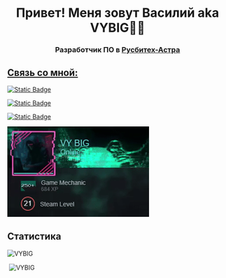 <h1 align="center">Привет! Меня зовут Василий aka VYBIG👋🏻</h1>
<h3 align="center">Разработчик ПО в <a href="https://astralinux.ru" target="_blank">Русбитех-Астра</h3>

## Связь со мной:

[![Static Badge](https://img.shields.io/badge/%40VY_BIG_-White?style=social&logo=Telegram&logoColor=Blue&logoSize=auto&label=Telegram&link=https%3A%2F%2Ft.me%2FVY_BIG)](https://t.me/VY_BIG)

[![Static Badge](https://img.shields.io/badge/vybigvall%40gmail.com_-White?style=social&logo=mailgun&logoColor=Blue&logoSize=auto&label=E-mail&link=mailto%3Avybigvall%40gmail.com)](mailto:vybigvall@gmail.com)

[![Static Badge](https://img.shields.io/badge/STEAM-VY_BIG-black?link=https%3A%2F%2Fsteamcommunity.com%2Fid%2FVY_BIG%2F)](https://steamcommunity.com/id/VY_BIG/)

[![Preview GIF](.github/steam.gif)](https://steamcommunity.com/id/VY_BIG/)

<!--## Донаты

<!--
**VYBIG/VYBIG** is a ✨ _special_ ✨ repository because its `README.md` (this file) appears on your GitHub profile.
Here are some ideas to get you started:
- 🔭 I’m currently working on ...
- 🌱 I’m currently learning ...
- 👯 I’m looking to collaborate on ...
- 🤔 I’m looking for help with ...
- 💬 Ask me about ...
- 📫 How to reach me: ...
- 😄 Pronouns: ...
- ⚡ Fun fact: ...
-->
## Статистика
<p align="left"> <img src="https://komarev.com/ghpvc/?username=VYBIG&label=Profile%20views&color=0e75b6&style=flat" alt="VYBIG" /> </p>
<p>&nbsp;<img align="center" src="https://github-readme-stats.vercel.app/api?username=VYBIG&show_icons=true&locale=en" alt="VYBIG" /></p>

